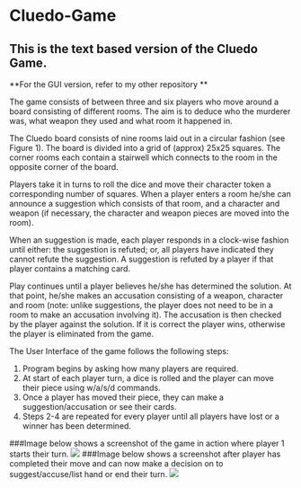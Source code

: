 # Cluedo-Game
## This is the text based version of the Cluedo Game.
**For the GUI version, refer to my other repository **

The game consists of between three and six players who move around a board consisting of different
rooms. The aim is to deduce who the murderer was, what weapon they used and what room it
happened in.

The Cluedo board consists of nine rooms laid out in a circular fashion (see Figure 1). The board
is divided into a grid of (approx) 25x25 squares. The corner rooms each contain a stairwell which
connects to the room in the opposite corner of the board.

Players take it in turns to roll the dice and move their character token a corresponding number of
squares. When a player enters a room he/she can announce a suggestion which consists of that room,
and a character and weapon (if necessary, the character and weapon pieces are moved into the room).

When an suggestion is made, each player responds in a clock-wise fashion until either: the
suggestion is refuted; or, all players have indicated they cannot refute the suggestion. A suggestion
is refuted by a player if that player contains a matching card.

Play continues until a player believes he/she has determined the solution. At that point, he/she
makes an accusation consisting of a weapon, character and room (note: unlike suggestions, the player
does not need to be in a room to make an accusation involving it). The accusation is then checked
by the player against the solution. If it is correct the player wins, otherwise the player is eliminated
from the game.

The User Interface of the game follows the following steps:

1. Program begins by asking how many players are required.
2. At start of each player turn, a dice is rolled and the player can move their piece using w/a/s/d commands.
3. Once a player has moved their piece, they can make a suggestion/accusation or see their cards.
4. Steps 2-4 are repeated for every player until all players have lost or a winner has been determined.

###Image below shows a screenshot of the game in action where player 1 starts their turn.
![](http://gdurl.com/4tUP)
###Image below shows a screenshot after player has completed their move and can now make a decision on to suggest/accuse/list hand or end their turn.
![](http://gdurl.com/rrsD)
